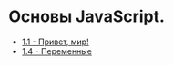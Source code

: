 # Основы JavaScript.

- [1.1 - Привет, мир!](https://github.com/13RedFox/JS_Book/blob/main/1/js/1.js 'Привет, мир!')
- [1.4 - Переменные](https://github.com/13RedFox/JS_Book/blob/main/1/js/4.js 'Переменные')
